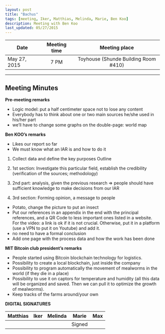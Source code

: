 ```yaml
---
layout: post
title: "Bachus"
tags: [meeting, Iker, Matthias, Melinda, Marie, Ben Koo]
description: Meeting with Ben Koo
last_updated: 05/27/2015
---
```


|**Date** |**Meeting time**|**Meeting place**
| ------------- |:----------------:|:-------:
|May 27, 2015| 7 PM | Toyhouse (Shunde Building Room #410)

----------

Meeting Minutes
------
**Pre-meeting remarks**

* Logic model: put a half centimeter space not to lose any content
* Everybody has to think about one or two main sources he/she used in his/her part
* we’ll have to change some graphs on the double-page: world map

**Ben KOO’s remarks**

* Likes our report so far
* We must know what an IAR is and how to do it

1)	Collect data and define the key purposes
Outline

2)	1st section: Investigate this particular field, establish the credibility (verification of the sources; methodology)

3)	2nd part: analysis, given the previous research => people should have sufficient knowledge to make decisions from our IAR

4)	3rd section: Forming opinion, a message to people

* Potato, change the picture to put an insect
* Put our references in an appendix in the end with the principal references, and a QR Code to less important ones listed in a website. 
For the video: a link is ok if it is not crucial. Otherwise, put it in a platform (use a VPN to put it on Youtube) and add it.
* no need to have a formal conclusion
* Add one page with the process data and how the work has been done

**MIT Bitcoin club president’s remarks**

* People started using Bitcoin blockchain technology for logistics.
* Possibility to create a local blockchain, just inside the company 
* Possibility to program automatically the movement of mealworms in the world (if they die in a place)
* Possibility to use it on captors for temperature and humidity (all this data will be organized and saved. Then we can pull it to optimize the growth of mealworms). 
* Keep tracks of the farms around/your own


**DIGITAL SIGNATURES**

|**Matthias** |**Iker**|**Melinda**|**Marie**|**Max**|
|----------------|----------------|----------------|----------------|----------------|
| | | |Signed | |
